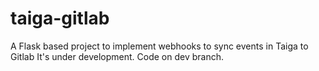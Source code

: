 # taiga-gitlab
A Flask based project to implement webhooks to sync events in Taiga to Gitlab
It's under development. Code on dev branch.
